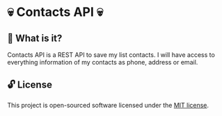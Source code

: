 # :skull: Contacts API :skull:

## :thought_balloon: What is it?

Contacts API is a REST API to save my list contacts. I will have access to everything information of my contacts as phone, address or email.

## :unlock: License

This project is open-sourced software licensed under the [MIT license](LICENSE).
